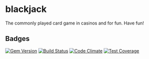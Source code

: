 # blackjack
The commonly played card game in casinos and for fun. Have fun!
## Badges
[![Gem Version](https://badge.fury.io/rb/blackjack1.svg)](http://badge.fury.io/rb/blackjack1)
[![Build Status](https://travis-ci.org/Zrp200/blackjack1.svg?branch=master)](https://travis-ci.org/Zrp200/blackjack1)
[![Code Climate](https://codeclimate.com/github/Zrp200/blackjack1/badges/gpa.svg)](https://codeclimate.com/github/Zrp200/blackjack1)
[![Test Coverage](https://codeclimate.com/github/Zrp200/blackjack1/badges/coverage.svg)](https://codeclimate.com/github/Zrp200/blackjack1)
